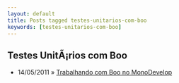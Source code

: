 ```yaml
---
layout: default
title: Posts tagged testes-unitarios-com-boo
keywords: [testes-unitarios-com-boo]
---
```

<h2 class="category">Testes UnitÃ¡rios com Boo</h2>
<ul class="posts">
<li>
<p>
<span class="date">14/05/2011</span> &raquo;
<a href="/blog/trabalhando-com-boo-no-monodevelop">Trabalhando com Boo no MonoDevelop</a>
</p>
</li>
</ul>
